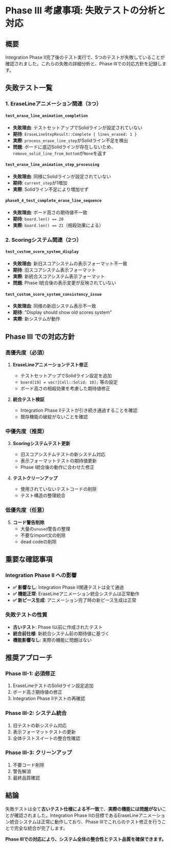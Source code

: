 # Phase III 考慮事項: 失敗テストの分析と対応

## 概要
Integration Phase II完了後のテスト実行で、5つのテストが失敗していることが確認されました。これらの失敗の詳細分析と、Phase IIIでの対応方針を記録します。

## 失敗テスト一覧

### 1. EraseLineアニメーション関連（3つ）

#### `test_erase_line_animation_completion` 
- **失敗理由**: テストセットアップでSolidラインが設定されていない
- **期待**: `EraseLineStepResult::Complete { lines_erased: 1 }`
- **実際**: `process_erase_line_step`がSolidライン不足を検出
- **問題**: ボードに底辺Solidラインが存在しないため、`remove_solid_line_from_bottom`が`None`を返す

#### `test_erase_line_animation_step_processing`
- **失敗理由**: 同様にSolidラインが設定されていない
- **期待**: `current_step`が1増加
- **実際**: Solidライン不足により増加せず

#### `phase9_4_test_complete_erase_line_sequence`
- **失敗理由**: ボード高さの期待値不一致
- **期待**: `board.len() == 20`
- **実際**: `board.len() == 21`（相殺効果による）

### 2. Scoringシステム関連（2つ）

#### `test_custom_score_system_display`
- **失敗理由**: 新旧スコアシステムの表示フォーマット不一致
- **期待**: 旧スコアシステム表示フォーマット
- **実際**: 新統合スコアシステム表示フォーマット
- **問題**: Phase I統合後の表示変更が反映されていない

#### `test_custom_score_system_consistency_issue`
- **失敗理由**: 同様の新旧システム表示不一致
- **期待**: "Display should show old scores system"
- **実際**: 新システムが動作

## Phase III での対応方針

### 高優先度（必須）

1. **EraseLineアニメーションテスト修正**
   - テストセットアップでSolidライン設定を追加
   - `board[19] = vec![Cell::Solid; 10];` 等の設定
   - ボード高さの相殺効果を考慮した期待値修正

2. **統合テスト検証**
   - Integration Phase IIテストが引き続き通過することを確認
   - 既存機能の破綻がないことを確認

### 中優先度（推奨）

3. **Scoringシステムテスト更新**
   - 旧スコアシステムテストの新システム対応
   - 表示フォーマットテストの期待値更新
   - Phase I統合後の動作に合わせた修正

4. **テストクリーンアップ**
   - 使用されていないテストコードの削除
   - テスト構造の整理統合

### 低優先度（任意）

5. **コード警告削除**
   - 大量の`unused`警告の整理
   - 不要なimport文の削除
   - dead codeの削除

## 重要な確認事項

### Integration Phase II への影響
- **✅ 影響なし**: Integration Phase II関連テストは全て通過
- **✅ 機能正常**: EraseLineアニメーション統合システムは正常動作
- **✅ 新ピース生成**: アニメーション完了時の新ピース生成は正常

### 失敗テストの性質
- **古いテスト**: Phase I以前に作成されたテスト
- **統合前仕様**: 新統合システム前の期待値に基づく
- **機能影響なし**: 実際の機能に問題はない

## 推奨アプローチ

### Phase III-1: 必須修正
1. EraseLineテストのSolidライン設定追加
2. ボード高さ期待値の修正
3. Integration Phase IIテストの再確認

### Phase III-2: システム統合
1. 旧テストの新システム対応
2. 表示フォーマットテストの更新
3. 全体テストスイートの整合性確認

### Phase III-3: クリーンアップ
1. 不要コード削除
2. 警告解消
3. 最終品質確認

## 結論

失敗テストは全て**古いテスト仕様による不一致**で、**実際の機能には問題がない**ことが確認されました。Integration Phase IIの目標であるEraseLineアニメーション統合システムは正常に動作しており、Phase IIIでこれらのテスト修正を行うことで完全な統合が完了します。

**Phase IIIでの対応により、システム全体の整合性とテスト品質を確保できます。**